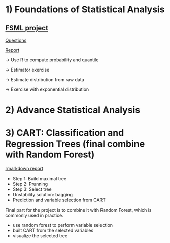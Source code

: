 # 1) Foundations of Statistical Analysis 
  
## [FSML project](https://github.com/Yuhsuant1994/DataScienceTechInstitute/tree/master/Statistic/FSML_project)

[Questions](https://github.com/Yuhsuant1994/DataScienceTechInstitute/blob/master/Statistic/FSML_project/DSTIFundationsjuil19.pdf)

[Report](https://github.com/Yuhsuant1994/DataScienceTechInstitute/blob/master/Statistic/FSML_project/(Report_PDF)FSMLpart2_Yu-Hsuan_TING.pdf)

   -> Use R to compute probability and quantile 
    
   -> Estimator exercise
    
   -> Estimate distribution from raw data
    
   -> Exercise with exponential distribution

# 2) Advance Statistical Analysis 

# 3) CART: Classification and Regression Trees (final combine with Random Forest)

[rmarkdown report](https://github.com/Yuhsuant1994/DataScienceTechInstitute/blob/master/Statistic/CART.pdf)
 
   * Step 1: Build maximal tree
   * Step 2: Prunning
   * Step 3: Select tree
   * Unstability solution: bagging
   * Prediction and variable selection from CART
 
 Final part for the project is to combine it with Random Forest, which is commonly used in practice.
 
 * use random forest to perform variable selection
 * built CART from the selected variables
 * visualize the selected tree
